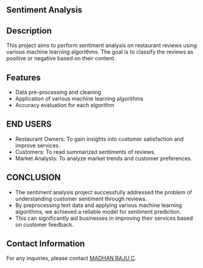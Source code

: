 ## Sentiment Analysis

## Description
This project aims to perform sentiment analysis on restaurant reviews using various machine learning algorithms.
The goal is to classify the reviews as positive or negative based on their content.

## Features
- Data pre-processing and cleaning
- Application of various machine learning algorithms
- Accuracy evaluation for each algorithm

## END USERS
 - Restaurant Owners: To gain insights into customer satisfaction and improve services.
 - Customers: To read summarized sentiments of reviews.
 - Market Analysts: To analyze market trends and customer preferences.

## CONCLUSION
 - The sentiment analysis project successfully addressed the problem of 
   understanding customer sentiment through reviews.
 - By preprocessing text data and applying various machine learning algorithms, we 
   achieved a reliable model for sentiment prediction.
 - This can significantly aid businesses in improving their services based on 
   customer feedback.

## Contact Information
For any inquiries, please contact [MADHAN RAJU C](mailto:madhanraju1209@gmail.com).
